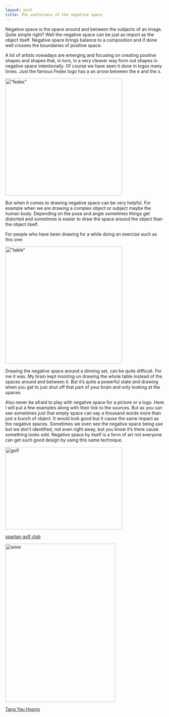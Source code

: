 ```yaml
---
layout: post
title: The usefulness of the negative space 
---
```



Negative space is the space around and between the subjects of an image. Quite simple right?
Well the negative space can be just as import as the object itself. Negative space brings balance to a composition and if done well crosses the boundaries of positive space.


A lot of artists nowadays are emerging and focusing on creating positive shapes and shapes that, in turn, in a very cleaver way form out shapes in negative space intentionally.
Of course we have seen it done in logos many times. 
Just the famous Fedex logo has a an arrow between the e and the x. 

<img src="http://media.creativebloq.futurecdn.net/sites/creativebloq.com/files/images/2013/09/negative3.jpg" alt=“fedex” height=“370” width="370">

But when it comes to drawing negative space can be very helpful. For example when we are drawing a complex object or subject maybe the human body. Depending on the pose and angle sometimes things get distorted and sometimes is easier to draw the space around the object than the object itself.

For people who have been drawing for a while doing an exercise such as this one:

<img src="https://farm8.staticflickr.com/7287/16638107211_ce48370b38_n.jpg" alt=“table” height=“370” width="370">

Drawing the negative space around a dinning set, can be quite difficult. For me it was. My brain kept insisting un drawing the whole table instead of the spaces around and between it. But it’s quite a powerful state and drawing when you get to just shut off that part of your brain and only looking at the spaces.

Also never be afraid to play with negative space for a picture or a logo. Here I will put a few examples along with their link to the sources. 
But as you can see sometimes just that empty space can say a thousand words more than just a bunch of object. It would look good but it cause the same impact as the negative spaces. 
Sometimes we even see the negative space being use but we don’t identified, not even right away, but you know it’s there cause something looks odd. 
Negative space by itself is a form of art not everyone can get such good design by using this same technique.

<img src="http://media.creativebloq.futurecdn.net/sites/creativebloq.com/files/images/2013/09/negative4.jpg" alt="golf" height="260" width="370">


[spartan golf club](http://golfspartan.weebly.com/)



<img src="http://media.creativebloq.futurecdn.net/sites/creativebloq.com/files/images/2014/06/wineneg.jpg" alt="wine" height="500" width="348">


[Tang Yau Hoong](http://tangyauhoong.com/)
